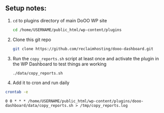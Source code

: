 ## Setup notes:

1. `cd` to plugins directory of main DoOO WP site
    ```bash
    cd /home/USERNAME/public_html/wp-content/plugins
    ```

2. Clone this git repo
    ```bash
    git clone https://github.com/reclaimhosting/dooo-dashboard.git
    ```

3. Run the `copy_reports.sh` script at least once and activate the plugin in the WP Dashboard to test things are working
   ```bash
   ./data/copy_reports.sh
   ```

4. Add it to cron and run daily
```bash
crontab -e
```

```
0 0 * * * /home/USERNAME/public_html/wp-content/plugins/dooo-dashboard/data/copy_reports.sh > /tmp/copy_reports.log
```
